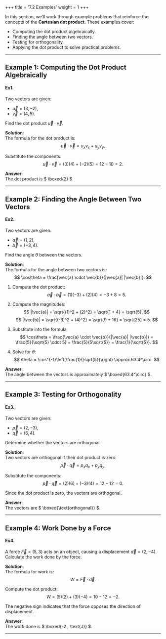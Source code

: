 +++
title = '7.2 Examples'
weight = 1
+++


In this section, we’ll work through example problems that reinforce the concepts of the **Cartesian dot product**. These examples cover:
- Computing the dot product algebraically.
- Finding the angle between two vectors.
- Testing for orthogonality.
- Applying the dot product to solve practical problems.

---

## Example 1: Computing the Dot Product Algebraically

#### Ex1.
Two vectors are given:
- $\vec{u} = (3, -2)$,
- $\vec{v} = (4, 5)$.

Find the dot product $\vec{u} \cdot \vec{v}$.

**Solution**:  
The formula for the dot product is:
$$
\vec{u} \cdot \vec{v} = u_x v_x + u_y v_y.
$$

Substitute the components:
$$
\vec{u} \cdot \vec{v} = (3)(4) + (-2)(5) = 12 - 10 = 2.
$$

**Answer**:  
The dot product is $ \boxed{2} $.

---

## Example 2: Finding the Angle Between Two Vectors

#### Ex2.
Two vectors are given:
- $\vec{a} = (1, 2)$,
- $\vec{b} = (-3, 4)$.

Find the angle $\theta$ between the vectors.

**Solution**:  
The formula for the angle between two vectors is:
$$
\cos\theta = \frac{\vec{a} \cdot \vec{b}}{|\vec{a}| |\vec{b}|}.
$$

1. Compute the dot product:
   $$
   \vec{a} \cdot \vec{b} = (1)(-3) + (2)(4) = -3 + 8 = 5.
   $$

2. Compute the magnitudes:
   $$
   |\vec{a}| = \sqrt{(1)^2 + (2)^2} = \sqrt{1 + 4} = \sqrt{5},
   $$
   $$
   |\vec{b}| = \sqrt{(-3)^2 + (4)^2} = \sqrt{9 + 16} = \sqrt{25} = 5.
   $$

3. Substitute into the formula:
   $$
   \cos\theta = \frac{\vec{a} \cdot \vec{b}}{|\vec{a}| |\vec{b}|} = \frac{5}{\sqrt{5} \cdot 5} = \frac{5}{5\sqrt{5}} = \frac{1}{\sqrt{5}}.
   $$

4. Solve for $\theta$:
   $$
   \theta = \cos^{-1}\left(\frac{1}{\sqrt{5}}\right) \approx 63.4^\circ.
   $$

**Answer**:  
The angle between the vectors is approximately $ \boxed{63.4^\circ} $.

---

## Example 3: Testing for Orthogonality

#### Ex3.
Two vectors are given:
- $\vec{p} = (2, -3)$,
- $\vec{q} = (6, 4)$.

Determine whether the vectors are orthogonal.

**Solution**:  
Two vectors are orthogonal if their dot product is zero:
$$
\vec{p} \cdot \vec{q} = p_x q_x + p_y q_y.
$$

Substitute the components:
$$
\vec{p} \cdot \vec{q} = (2)(6) + (-3)(4) = 12 - 12 = 0.
$$

Since the dot product is zero, the vectors are orthogonal.

**Answer**:  
The vectors are $ \boxed{\text{orthogonal}} $.

---

## Example 4: Work Done by a Force

#### Ex4.
A force $\vec{F} = (5, 3)$ acts on an object, causing a displacement $\vec{d} = (2, -4)$. Calculate the work done by the force.

**Solution**:  
The formula for work is:
$$
W = \vec{F} \cdot \vec{d}.
$$

Compute the dot product:
$$
W = (5)(2) + (3)(-4) = 10 - 12 = -2.
$$

The negative sign indicates that the force opposes the direction of displacement.

**Answer**:  
The work done is $ \boxed{-2 \, \text{J}} $.

---
